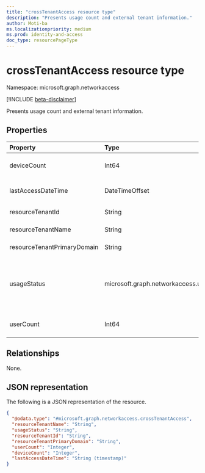 ```yaml
---
title: "crossTenantAccess resource type"
description: "Presents usage count and external tenant information."
author: Moti-ba
ms.localizationpriority: medium
ms.prod: identity-and-access
doc_type: resourcePageType
---
```


# crossTenantAccess resource type

Namespace: microsoft.graph.networkaccess

[!INCLUDE [beta-disclaimer](../../includes/beta-disclaimer.md)]

Presents usage count and external tenant information.

## Properties
|Property|Type|Description|
|:---|:---|:---|
|deviceCount|Int64|Number of devices that accessed the external tenant.|
|lastAccessDateTime|DateTimeOffset|Timestamp of the last access to the external tenant.|
|resourceTenantId|String|Tenant ID of the external tenant.|
|resourceTenantName|String| Name of the external tenant.|
|resourceTenantPrimaryDomain|String|Domain of the external tenant.|
|usageStatus|microsoft.graph.networkaccess.usageStatus|Usage status of cross-tenant access. The possible values are: `frequentlyUsed`, `rarelyUsed`, `unknownFutureValue`.|
|userCount|Int64|Number of users that accessed the external tenant.|

## Relationships
None.

## JSON representation
The following is a JSON representation of the resource.
<!-- {
  "blockType": "resource",
  "@odata.type": "microsoft.graph.networkaccess.crossTenantAccess"
}
-->
``` json
{
  "@odata.type": "#microsoft.graph.networkaccess.crossTenantAccess",
  "resourceTenantName": "String",
  "usageStatus": "String",
  "resourceTenantId": "String",
  "resourceTenantPrimaryDomain": "String",
  "userCount": "Integer",
  "deviceCount": "Integer",
  "lastAccessDateTime": "String (timestamp)"
}
```

